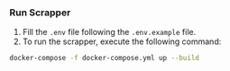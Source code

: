 ### Run Scrapper
1. Fill the `.env` file following the `.env.example` file.
2. To run the scrapper, execute the following command:
```bash
docker-compose -f docker-compose.yml up --build
```